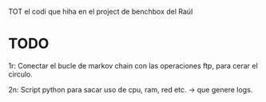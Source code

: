 TOT el codi que hiha en el project de benchbox del Raúl











# TODO

1r:
Conectar el bucle de markov chain con las operaciones ftp, para cerar el circulo.


2n:
Script python para sacar uso de cpu, ram, red etc. -> que genere logs.